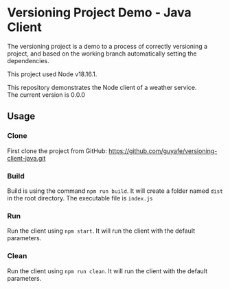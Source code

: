 # Versioning Project Demo - Java Client

The versioning project is a demo to a process of correctly versioning a project, and based on the working branch automatically setting the dependencies.

This project used Node v18.16.1.

This repository demonstrates the Node client of a weather service.<br>
The current version is 0.0.0

## Usage
### Clone
First clone the project from GitHub: https://github.com/guyafe/versioning-client-java.git
### Build
Build is using the command `npm run build`. It will create a folder named `dist` in the root directory. The executable file is `index.js` 
### Run
Run the client using `npm start`. It will run the client with the default parameters.
### Clean
Run the client using `npm run clean`. It will run the client with the default parameters.